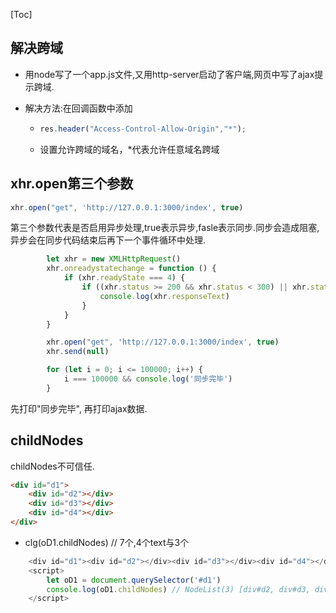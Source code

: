 [Toc]

## 解决跨域

- 用node写了一个app.js文件,又用http-server启动了客户端,网页中写了ajax提示跨域.

- 解决方法:在回调函数中添加

  - ```javascript
    res.header("Access-Control-Allow-Origin","*");
    ```

  - 设置允许跨域的域名，*代表允许任意域名跨域

[](https://blog.csdn.net/u012149969/article/details/81145144)

## xhr.open第三个参数

```javascript
xhr.open("get", 'http://127.0.0.1:3000/index', true)
```

第三个参数代表是否启用异步处理,true表示异步,fasle表示同步.同步会造成阻塞,异步会在同步代码结束后再下一个事件循环中处理.

```javascript
        let xhr = new XMLHttpRequest()
        xhr.onreadystatechange = function () {
            if (xhr.readyState === 4) {
                if ((xhr.status >= 200 && xhr.status < 300) || xhr.status === 304) {
                    console.log(xhr.responseText)
                }
            }
        }

        xhr.open("get", 'http://127.0.0.1:3000/index', true)
        xhr.send(null)

        for (let i = 0; i <= 100000; i++) {
            i === 100000 && console.log('同步完毕')
        }
```

先打印"同步完毕", 再打印ajax数据.



## childNodes

childNodes不可信任. 

```html
<div id="d1">
	<div id="d2"></div>
    <div id="d3"></div>
    <div id="d4"></div>
</div>
```

- clg(oD1.childNodes) // 7个,4个text与3个

```javascript
    <div id="d1"><div id="d2"></div><div id="d3"></div><div id="d4"></div></div>
    <script>
        let oD1 = document.querySelector('#d1')
        console.log(oD1.childNodes) // NodeList(3) [div#d2, div#d3, div#d4]
    </script>
```

